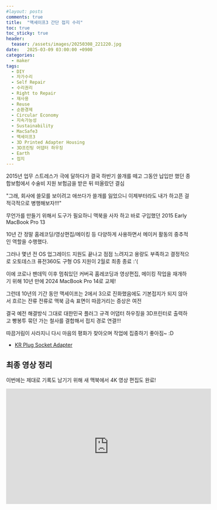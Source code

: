 ```yaml
---
#layout: posts
comments: true
title:  "맥세이프3 간단 접지 수리"
toc: true
toc_sticky: true
header:
  teaser: /assets/images/20250308_221220.jpg
date:   2025-03-09 03:00:00 +0900
categories:
  - maker
tags:
  - DIY
  - 자가수리
  - Self Repair
  - 수리권리
  - Right to Repair
  - 재사용
  - Reuse
  - 순환경제
  - Circular Economy
  - 지속가능성
  - Sustainability
  - MacSafe3
  - 맥세이프3
  - 3D Printed Adapter Housing
  - 3D프린팅 어댑터 하우징
  - Earth
  - 접지
---
```


2015년 업무 스트레스가 극에 달하다가 결국 하반기 쓸개를 떼고 그동안 납입만 했던 종합보험에서 수술비 지원 보험금을 받은 뒤 떠올랐던 결심

"그래, 회사에 쓸모를 보이려고 애쓰다가 쓸개를 잃었으니 이제부터라도 내가 하고픈 걸 적극적으로 병행해보자!!!"

무언가를 만들기 위해서 도구가 필요하니 맥북을 사자 하고 바로 구입했던 2015 Early MacBook Pro 13

10년 간 정말 홈레코딩/영상편집/메이킹 등 다양하게 사용하면서 메이커 활동의 중추적인 역할을 수행했다.

그러나 몇년 전 OS 업그레이드 지원도 끝나고 점점 느려지고 용량도 부족하고 결정적으로 오토데스크 퓨전360도 구형 OS 지원이 2월로 최종 종료 :'(

이에 코로나 팬데믹 이후 멈춰있던 커버곡 홈레코딩과 영상편집, 메이킹 작업을 재개하기 위해 10년 만에 2024 MacBook Pro 14로 교체!

그런데 10년의 기간 동안 맥세이프는 2에서 3으로 진화했음에도 기본접지가 되지 않아서 흐르는 잔류 전류로 맥북 금속 표면이 따끔거리는 증상은 여전

결국 예전 해결방식 그대로 대한민국 플러그 규격 어댑터 하우징을 3D프린터로 출력하고 빵봉투 묶던 가는 철사를 결합해서 접지 경로 연결!!!

따끔거림이 사라지니 다시 마음의 평화가 찾아오며 작업에 집중하기 좋아짐~ :D

- [KR Plug Socket Adapter](https://www.thingiverse.com/thing:2920142)

## 최종 영상 정리

이번에는 제대로 기록도 남기기 위해 새 맥북에서 4K 영상 편집도 완료!

<iframe width="560" height="315" src="https://www.youtube-nocookie.com/embed/yh9jz0hmQbs" frameborder="0" allow="autoplay; encrypted-media" allowfullscreen></iframe>

